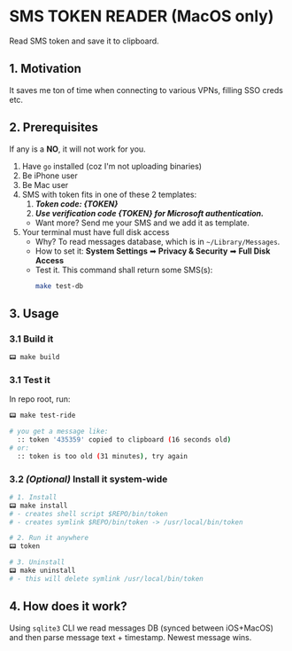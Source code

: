 # SMS TOKEN READER (MacOS only)

Read SMS token and save it to clipboard.

## 1. Motivation

It saves me ton of time when connecting to various VPNs, filling SSO creds etc.

## 2. Prerequisites

If any is a **NO**, it will not work for you.

1. Have `go` installed (coz I'm not uploading binaries)
1. Be iPhone user
1. Be Mac user
1. SMS with token fits in one of these 2 templates:
    1. ___Token code: {TOKEN}___
    2. ___Use verification code {TOKEN} for Microsoft authentication.___
    - Want more? Send me your SMS and we add it as template.
1. Your terminal must have full disk access
    - Why? To read messages database, which is in `~/Library/Messages`.
    - How to set it: __System Settings__ ➡ __Privacy & Security__ ➡ __Full Disk Access__
    - Test it. This command shall return some SMS(s):
        ```sh
        make test-db
        ```

## 3. Usage

### 3.1 Build it

```sh
📟 make build
```

### 3.1 Test it

In repo root, run:

```sh
📟 make test-ride

# you get a message like:
  :: token '435359' copied to clipboard (16 seconds old)
# or:
  :: token is too old (31 minutes), try again
```

### 3.2 _(Optional)_ Install it system-wide

```sh
# 1. Install
📟 make install
# - creates shell script $REPO/bin/token
# - creates symlink $REPO/bin/token -> /usr/local/bin/token

# 2. Run it anywhere
📟 token

# 3. Uninstall
📟 make uninstall
# - this will delete symlink /usr/local/bin/token
```

## 4. How does it work?

Using `sqlite3` CLI we read messages DB (synced between iOS+MacOS) and then parse message text + timestamp.
Newest message wins.
